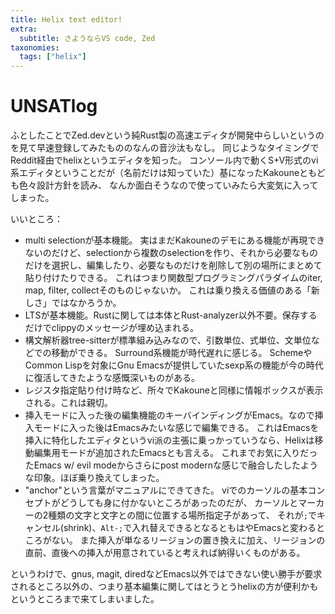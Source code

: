 ```yaml
---
title: Helix text editor!
extra:
  subtitle: さようならVS code, Zed
taxonomies:
  tags: ["helix"]
---
```

# UNSATlog

ふとしたことでZed.devという純Rust製の高速エディタが開発中らしいというのを見て早速登録してみたもののなんの音沙汰もなし。
同じようなタイミングでReddit経由でhelixというエディタを知った。
コンソール内で動くS+V形式のvi系エディタということだが（名前だけは知っていた）基になったKakouneともども色々設計方針を読み、
なんか面白そうなので使っていみたら大変気に入ってしまった。

いいところ：
- multi selectionが基本機能。
  実はまだKakouneのデモにある機能が再現できないのだけど、selectionから複数のselectionを作り、それから必要なものだけを選択し、編集したり、必要なものだけを削除して別の場所にまとめて貼り付けたりできる。
  これはつまり関数型プログラミングパラダイムのiter, map, filter, collectそのものじゃないか。
  これは乗り換える価値のある「新しさ」ではなかろうか。
- LTSが基本機能。Rustに関しては本体とRust-analyzer以外不要。保存するだけでclippyのメッセージが埋め込まれる。
- 構文解析器tree-sitterが標準組み込みなので、引数単位、式単位、文単位などでの移動ができる。
  Surround系機能が時代遅れに感じる。
  SchemeやCommon Lispを対象にGnu Emacsが提供していたsexp系の機能が今の時代に復活してきたような感慨深いものがある。
- レジスタ指定貼り付け時など、所々でKakouneと同様に情報ボックスが表示される。これは親切。
- 挿入モードに入った後の編集機能のキーバインディングがEmacs。なので挿入モードに入った後はEmacsみたいな感じで編集できる。
  これはEmacsを挿入に特化したエディタというvi派の主張に乗っかっていうなら、Helixは移動編集用モードが追加されたEmacsとも言える。
  これまでお気に入りだったEmacs w/ evil modeからさらにpost modernな感じで融合したしたような印象。ほぼ乗り換えてしまった。
- "anchor"という言葉がマニュアルにできてきた。
  viでのカーソルの基本コンセプトがどうしても身に付かないところがあったのだが、
  カーソルとマーカーの2種類の文字と文字との間に位置する場所指定子があって、
  それが`;`でキャンセル(shrink)、`Alt-;`で入れ替えできるとなるともはやEmacsと変わるところがない。
  また挿入が単なるリージョンの置き換えに加え、リージョンの直前、直後への挿入が用意されていると考えれば納得いくものがある。

というわけで、gnus, magit, diredなどEmacs以外ではできない使い勝手が要求されるところ以外の、つまり基本編集に関してはとうとうhelixの方が便利かもというところまで来てしまいました。